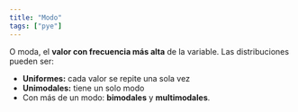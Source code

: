 ```yaml
---
title: "Modo"
tags: ["pye"]
---
```

O moda, el **valor con frecuencia más alta** de la variable. Las distribuciones pueden ser:
- **Uniformes:** cada valor se repite una sola vez
- **Unimodales:** tiene un solo modo
- Con más de un modo: **bimodales** y **multimodales**.